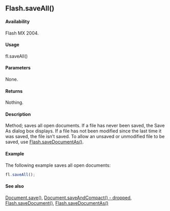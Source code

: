 ## Flash.saveAll()

#### Availability

Flash MX 2004.

#### Usage

fl.saveAll()

#### Parameters

None.

#### Returns

Nothing.

#### Description

Method; saves all open documents.
If a file has never been saved, the Save As dialog box displays. If a file has not been modified since the last time it was saved, the file isn’t saved. To allow an unsaved or unmodified file to be saved, use [Flash.saveDocumentAs()](../Flash_object_/Flash65.md).

#### Example

The following example saves all open documents:

```javascript
fl.saveAll();
```

#### See also

[Document.save()](../Document_object/Document370.md), [Document.saveAndCompact() - dropped](../Document_object/Document380.md), [Flash.saveDocument()](../Flash_object_/Flash64.md), [Flash.saveDocumentAs()](../Flash_object_/Flash65.md)
